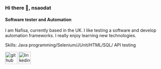 ### Hi there 👋, nsaodat
#### Software tester and Automation


I am Nafisa, currently based in the UK. I like testing a software and develop automation frameworks. I really enjoy learning new technologies.

Skills: Java programming/Selenium/JUnit/HTML/SQL/ API testing




[<img src='https://cdn.jsdelivr.net/npm/simple-icons@3.0.1/icons/github.svg' alt='github' height='40'>](https://github.com/nsaodat)  [<img src='https://cdn.jsdelivr.net/npm/simple-icons@3.0.1/icons/linkedin.svg' alt='linkedin' height='40'>](https://www.linkedin.com/in/nafisaravshanova/)  




